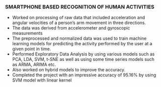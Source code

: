 ### SMARTPHONE BASED RECOGNITION OF HUMAN ACTIVITIES

- Worked on processing of raw data that included acceleration and angular velocities of a person’s arm
movement in three directions.
- The data was derived from accelerometer and gyroscopic measurements
- The preprocessed and normalized data was used to train machine learning models for predicting the activity
performed by the user at a given point in time.
- Performed Exploratory Data Analysis by using various models such as PCA, LDA, SVM, t-SNE as well as using
some time series models such as ARMA, ARIMA etc.
- Also worked on hybrid models to improve the accuracy.
- Completed the project with an impressive accuracy of 95.16% by using SVM model with linear kernel
